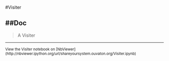 
<!--
FrozenIsBool False
-->

#Visiter

##Doc
----


> 
> A Visiter
> 
> 

----

<small>
View the Visiter notebook on [NbViewer](http://nbviewer.ipython.org/url/shareyoursystem.ouvaton.org/Visiter.ipynb)
</small>

